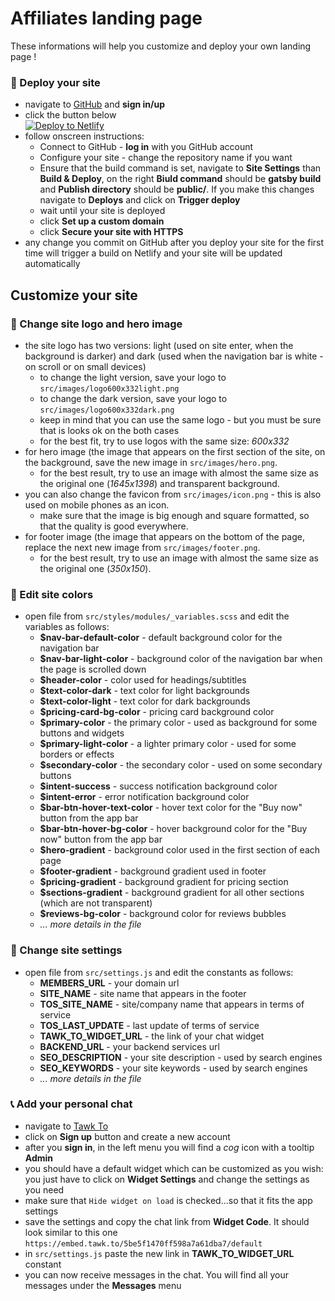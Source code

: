 # Affiliates landing page
These informations will help you customize and deploy your own landing page !

### :vertical_traffic_light: Deploy your site
- navigate to [GitHub](https://github.com) and **sign in/up**
- click the button below  
[![Deploy to Netlify](https://www.netlify.com/img/deploy/button.svg)](https://app.netlify.com/start/deploy?repository=https://github.com/drsoftsrl/landing_page)
- follow onscreen instructions:
    - Connect to GitHub - **log in** with you GitHub account
    - Configure your site - change the repository name if you want
    - Ensure that the build command is set, navigate to **Site Settings** than **Build & Deploy**, on the right **Biuld command** should be **gatsby build** and **Publish directory** should be **public/**. If you make this changes navigate to **Deploys** and click on **Trigger deploy**
    - wait until your site is deployed
    - click **Set up a custom domain**
    - click **Secure your site with HTTPS**
- any change you commit on GitHub after you deploy your site for the first time will trigger a build on Netlify and your site will be updated automatically


## Customize your site

### :star2: Change site logo and hero image
- the site logo has two versions: light (used on site enter, when the background is darker) and dark (used when the navigation bar is white - on scroll or on small devices)
    - to change the light version, save your logo to `src/images/logo600x332light.png`
    - to change the dark version, save your logo to `src/images/logo600x332dark.png`
    - keep in mind that you can use the same logo - but you must be sure that is looks ok on the both cases
    - for the best fit, try to use logos with the same size: *600x332*
- for hero image (the image that appears on the first section of the site, on the background, save the new image in `src/images/hero.png`.
    - for the best result, try to use an image with almost the same size as the original one (*1645x1398*) and transparent background.
- you can also change the favicon from `src/images/icon.png` - this is also used on mobile phones as an icon.
    - make sure that the image is big enough and square formatted, so that the quality is good everywhere.
- for footer image (the image that appears on the bottom of the page, replace the next new image from `src/images/footer.png`.
    - for the best result, try to use an image with almost the same size as the original one (*350x150*).

### :rainbow: Edit site colors
- open file from `src/styles/modules/_variables.scss` and edit the variables as follows:
    - **$nav-bar-default-color** - default background color for the navigation bar
    - **$nav-bar-light-color** - background color of the navigation bar when the page is scrolled down
    - **$header-color** - color used for headings/subtitles
    - **$text-color-dark** - text color for light backgrounds
    - **$text-color-light** - text color for dark backgrounds
    - **$pricing-card-bg-color** - pricing card background color
    - **$primary-color** - the primary color - used as background for some buttons and widgets
    - **$primary-light-color** - a lighter primary color - used for some borders or effects
    - **$secondary-color** - the secondary color - used on some secondary buttons
    - **$intent-success** - success notification background color
    - **$intent-error** - error notification background color
    - **$bar-btn-hover-text-color** - hover text color for the "Buy now" button from the app bar
    - **$bar-btn-hover-bg-color** - hover background color for the "Buy now" button from the app bar
    - **$hero-gradient** - background color used in the first section of each page
    - **$footer-gradient** - background gradient used in footer
    - **$pricing-gradient** - background gradient for pricing section
    - **$sections-gradient** - background gradient for all other sections (which are not transparent)
    - **$reviews-bg-color** - background color for reviews bubbles
    - *... more details in the file*

### :hammer: Change site settings
- open file from `src/settings.js` and edit the constants as follows:
    - **MEMBERS_URL** - your domain url
    - **SITE_NAME** - site name that appears in the footer
    - **TOS_SITE_NAME** - site/company name that appears in terms of service
    - **TOS_LAST_UPDATE** - last update of terms of service
    - **TAWK_TO_WIDGET_URL** - the link of your chat widget
    - **BACKEND_URL** - your backend services url
    - **SEO_DESCRIPTION** - your site description - used by search engines
    - **SEO_KEYWORDS** - your site keywords - used by search engines
    - *... more details in the file*

### :telephone_receiver: Add your personal chat
- navigate to [Tawk To](https://www.tawk.to/)
- click on **Sign up** button and create a new account
- after you **sign in**, in the left menu you will find a *cog* icon with a tooltip **Admin**
- you should have a default widget which can be customized as you wish: you just have to click on **Widget Settings** and change the settings as you need
- make sure that `Hide widget on load` is checked...so that it fits the app settings
- save the settings and copy the chat link from **Widget Code**. It should look similar to this one `https://embed.tawk.to/5be5f1470ff598a7a61dba7/default`
- in `src/settings.js` paste the new link in **TAWK_TO_WIDGET_URL** constant
- you can now receive messages in the chat. You will find all your messages under the **Messages** menu
